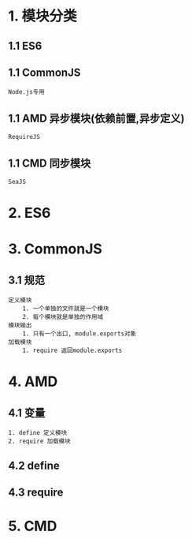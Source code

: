 # 1. 模块分类
## 1.1 ES6
## 1.1 CommonJS
    Node.js专用
## 1.1 AMD 异步模块(依赖前置,异步定义)
    RequireJS
## 1.1 CMD 同步模块
    SeaJS
# 2. ES6    
# 3. CommonJS
## 3.1 规范
    定义模块
        1. 一个单独的文件就是一个模块    
        2. 每个模块就是单独的作用域    
    模块输出
        1. 只有一个出口, module.exports对象
    加载模块
        1. require 返回module.exports        
# 4. AMD    
## 4.1 变量
    1. define 定义模块
    2. require 加载模块
## 4.2 define    
## 4.3 require    
# 5. CMD    
